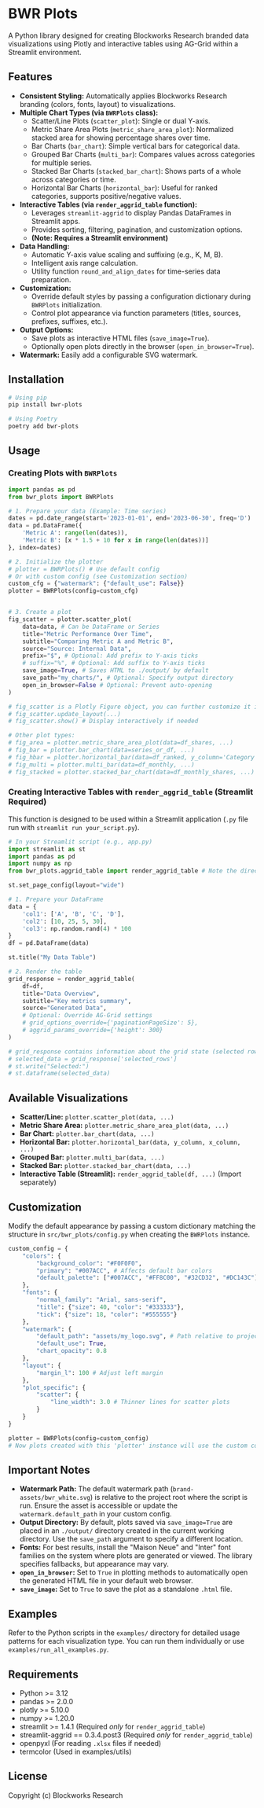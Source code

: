 # BWR Plots

A Python library designed for creating Blockworks Research branded data visualizations using Plotly and interactive tables using AG-Grid within a Streamlit environment.

## Features

-   **Consistent Styling:** Automatically applies Blockworks Research branding (colors, fonts, layout) to visualizations.
-   **Multiple Chart Types (via `BWRPlots` class):**
    -   Scatter/Line Plots (`scatter_plot`): Single or dual Y-axis.
    -   Metric Share Area Plots (`metric_share_area_plot`): Normalized stacked area for showing percentage shares over time.
    -   Bar Charts (`bar_chart`): Simple vertical bars for categorical data.
    -   Grouped Bar Charts (`multi_bar`): Compares values across categories for multiple series.
    -   Stacked Bar Charts (`stacked_bar_chart`): Shows parts of a whole across categories or time.
    -   Horizontal Bar Charts (`horizontal_bar`): Useful for ranked categories, supports positive/negative values.
-   **Interactive Tables (via `render_aggrid_table` function):**
    -   Leverages `streamlit-aggrid` to display Pandas DataFrames in Streamlit apps.
    -   Provides sorting, filtering, pagination, and customization options.
    -   **(Note: Requires a Streamlit environment)**
-   **Data Handling:**
    -   Automatic Y-axis value scaling and suffixing (e.g., K, M, B).
    -   Intelligent axis range calculation.
    -   Utility function `round_and_align_dates` for time-series data preparation.
-   **Customization:**
    -   Override default styles by passing a configuration dictionary during `BWRPlots` initialization.
    -   Control plot appearance via function parameters (titles, sources, prefixes, suffixes, etc.).
-   **Output Options:**
    -   Save plots as interactive HTML files (`save_image=True`).
    -   Optionally open plots directly in the browser (`open_in_browser=True`).
-   **Watermark:** Easily add a configurable SVG watermark.

## Installation

```bash
# Using pip
pip install bwr-plots

# Using Poetry
poetry add bwr-plots
```

## Usage

### Creating Plots with `BWRPlots`

```python
import pandas as pd
from bwr_plots import BWRPlots

# 1. Prepare your data (Example: Time series)
dates = pd.date_range(start='2023-01-01', end='2023-06-30', freq='D')
data = pd.DataFrame({
    'Metric A': range(len(dates)),
    'Metric B': [x * 1.5 + 10 for x in range(len(dates))]
}, index=dates)

# 2. Initialize the plotter
# plotter = BWRPlots() # Use default config
# Or with custom config (see Customization section)
custom_cfg = {"watermark": {"default_use": False}}
plotter = BWRPlots(config=custom_cfg)


# 3. Create a plot
fig_scatter = plotter.scatter_plot(
    data=data, # Can be DataFrame or Series
    title="Metric Performance Over Time",
    subtitle="Comparing Metric A and Metric B",
    source="Source: Internal Data",
    prefix="$", # Optional: Add prefix to Y-axis ticks
    # suffix="%", # Optional: Add suffix to Y-axis ticks
    save_image=True, # Saves HTML to ./output/ by default
    save_path="my_charts/", # Optional: Specify output directory
    open_in_browser=False # Optional: Prevent auto-opening
)

# fig_scatter is a Plotly Figure object, you can further customize it if needed
# fig_scatter.update_layout(...)
# fig_scatter.show() # Display interactively if needed

# Other plot types:
# fig_area = plotter.metric_share_area_plot(data=df_shares, ...)
# fig_bar = plotter.bar_chart(data=series_or_df, ...)
# fig_hbar = plotter.horizontal_bar(data=df_ranked, y_column='Category', x_column='Value', ...)
# fig_multi = plotter.multi_bar(data=df_monthly, ...)
# fig_stacked = plotter.stacked_bar_chart(data=df_monthly_shares, ...)
```

### Creating Interactive Tables with `render_aggrid_table` (Streamlit Required)

This function is designed to be used within a Streamlit application (`.py` file run with `streamlit run your_script.py`).

```python
# In your Streamlit script (e.g., app.py)
import streamlit as st
import pandas as pd
import numpy as np
from bwr_plots.aggrid_table import render_aggrid_table # Note the direct import

st.set_page_config(layout="wide")

# 1. Prepare your DataFrame
data = {
    'col1': ['A', 'B', 'C', 'D'],
    'col2': [10, 25, 5, 30],
    'col3': np.random.rand(4) * 100
}
df = pd.DataFrame(data)

st.title("My Data Table")

# 2. Render the table
grid_response = render_aggrid_table(
    df=df,
    title="Data Overview",
    subtitle="Key metrics summary",
    source="Generated Data",
    # Optional: Override AG-Grid settings
    # grid_options_override={'paginationPageSize': 5},
    # aggrid_params_override={'height': 300}
)

# grid_response contains information about the grid state (selected rows, etc.)
# selected_data = grid_response['selected_rows']
# st.write("Selected:")
# st.dataframe(selected_data)
```

## Available Visualizations

-   **Scatter/Line:** `plotter.scatter_plot(data, ...)`
-   **Metric Share Area:** `plotter.metric_share_area_plot(data, ...)`
-   **Bar Chart:** `plotter.bar_chart(data, ...)`
-   **Horizontal Bar:** `plotter.horizontal_bar(data, y_column, x_column, ...)`
-   **Grouped Bar:** `plotter.multi_bar(data, ...)`
-   **Stacked Bar:** `plotter.stacked_bar_chart(data, ...)`
-   **Interactive Table (Streamlit):** `render_aggrid_table(df, ...)` (Import separately)

## Customization

Modify the default appearance by passing a custom dictionary matching the structure in `src/bwr_plots/config.py` when creating the `BWRPlots` instance.

```python
custom_config = {
    "colors": {
        "background_color": "#F0F0F0",
        "primary": "#007ACC", # Affects default bar colors
        "default_palette": ["#007ACC", "#FF8C00", "#32CD32", "#DC143C"] # New color cycle
    },
    "fonts": {
        "normal_family": "Arial, sans-serif",
        "title": {"size": 40, "color": "#333333"},
        "tick": {"size": 18, "color": "#555555"}
    },
    "watermark": {
        "default_path": "assets/my_logo.svg", # Path relative to project root
        "default_use": True,
        "chart_opacity": 0.8
    },
    "layout": {
        "margin_l": 100 # Adjust left margin
    },
    "plot_specific": {
        "scatter": {
            "line_width": 3.0 # Thinner lines for scatter plots
        }
    }
}

plotter = BWRPlots(config=custom_config)
# Now plots created with this 'plotter' instance will use the custom config.
```

## Important Notes

-   **Watermark Path:** The default watermark path (`brand-assets/bwr_white.svg`) is relative to the project root where the script is run. Ensure the asset is accessible or update the `watermark.default_path` in your custom config.
-   **Output Directory:** By default, plots saved via `save_image=True` are placed in an `./output/` directory created in the current working directory. Use the `save_path` argument to specify a different location.
-   **Fonts:** For best results, install the "Maison Neue" and "Inter" font families on the system where plots are generated or viewed. The library specifies fallbacks, but appearance may vary.
-   **`open_in_browser`:** Set to `True` in plotting methods to automatically open the generated HTML file in your default web browser.
-   **`save_image`:** Set to `True` to save the plot as a standalone `.html` file.

## Examples

Refer to the Python scripts in the `examples/` directory for detailed usage patterns for each visualization type. You can run them individually or use `examples/run_all_examples.py`.

## Requirements

-   Python >= 3.12
-   pandas >= 2.0.0
-   plotly >= 5.10.0
-   numpy >= 1.20.0
-   streamlit >= 1.4.1 (Required *only* for `render_aggrid_table`)
-   streamlit-aggrid == 0.3.4.post3 (Required *only* for `render_aggrid_table`)
-   openpyxl (For reading `.xlsx` files if needed)
-   termcolor (Used in examples/utils)

## License

Copyright (c) Blockworks Research
```